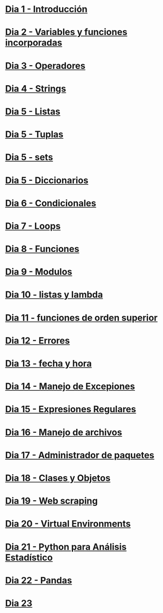 # [Dia 1 - Introducción](dia1.md)
# [Dia 2 - Variables y funciones incorporadas](dia2.md)
# [Dia 3 - Operadores](dia3.md)
# [Dia 4 - Strings](dia4.md)
# [Dia 5 - Listas](dia5.md)
# [Dia 5 - Tuplas](dia5b.md)
# [Dia 5 - sets](dia5c.md)
# [Dia 5 - Diccionarios](dia5d.md)
# [Dia 6 - Condicionales](dia6.md) 
# [Dia 7  - Loops](dia7.md)

# [Dia 8 - Funciones](dia8.md) 
# [Dia 9 - Modulos](dia9/dia9.md)
# [Dia 10 - listas y lambda](dia10.md)
# [Dia 11 - funciones de orden superior](dia11.md)
# [Dia 12 - Errores](dia12.md)
# [Dia 13 - fecha y hora](dia13.md)
# [Dia 14 - Manejo de Excepiones](dia14.md)
# [Dia 15 - Expresiones Regulares](dia15.md)
# [Dia 16 - Manejo de archivos](dia16.md)
# [Dia 17 - Administrador de paquetes](dia17.md)
# [Dia 18 - Clases y Objetos](dia18.md)
# [Dia 19 - Web scraping](dia19.md)
# [Dia 20 - Virtual Environments](dia20.md)
# [Dia 21 - Python para Análisis Estadístico](dia21.md)
# [Dia 22 - Pandas](dia22.md)
# [Dia 23](dia23.md)